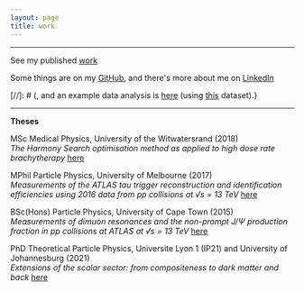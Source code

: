 ```yaml
---
layout: page
title: work
---
```

<hr>


<p>
See my published <a href="https://orcid.org/0000-0001-9815-5411/print"> work</a>
</p>
Some things are on my <a href="https://github.com/lhmason"> GitHub</a>, and there's more about me on <a href="https://www.linkedin.com/in/lara-mason-b6a41659/"> LinkedIn</a>

[//]: # (, and an example data analysis is <a href="{{ site.baseurl }}/MLexample/Titanic-task-Mason.ipynb">here</a> (using <a href="{{ site.baseurl }}/MLexample/titanic.csv">this</a> dataset).}

 <hr> 
<div class="boxed">
 <b> Theses </b>
<p>
 MSc Medical Physics, University of the Witwatersrand (2018) <br>
 <i> The Harmony Search optimisation method as applied
  to high dose rate brachytherapy </i><a href="{{ site.baseurl }}/MSc.pdf">here</a>
 </p>
  <p>
 MPhil Particle Physics, University of Melbourne (2017) <br>
 <i>  Measurements of the ATLAS tau trigger
reconstruction and identification efficiencies using
2016 data from pp collisions at √s = 13 TeV </i> <a href="{{ site.baseurl }}/MPhil-compressed.pdf">here</a>
 </p>
  <p>
 BSc(Hons) Particle Physics, University of Cape Town (2015) <br>
   <i> Measurements of dimuon resonances and
the non-prompt J/Ψ production fraction in
    pp collisions at ATLAS at √s = 13 TeV </i> <a href="{{ site.baseurl }}/BScHons.pdf">here</a>
 </p>
   <p>
 PhD Theoretical Particle Physics, Universite Lyon 1 (IP21) and University of Johannesburg (2021) <br>
   <i> Extensions of the scalar sector: from compositeness to dark matter and back </i> <a href="{{ site.baseurl }}/PhD.pdf">here</a>
 </p>
</div>
